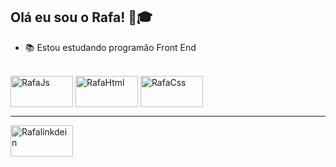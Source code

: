## Olá eu sou o Rafa! &#x1F9D1;&#x1F393;

- 📚 Estou estudando programão Front End
<div style="display: inline_bloclk"><br>
  <img align="center" alt="RafaJs" height="50" width="100" src=https://cdn.jsdelivr.net/gh/devicons/devicon/icons/javascript/javascript-original.svg>
  <img align="center" alt="RafaHtml" height="50" width="100" src=https://cdn.jsdelivr.net/gh/devicons/devicon/icons/html5/html5-original-wordmark.svg>
  <img align="center" alt="RafaCss" height="50" width="100" src=https://cdn.jsdelivr.net/gh/devicons/devicon/icons/css3/css3-original-wordmark.svg>
</div)
<hr/><hr/>
<div>
  <a href="https://www.linkedin.com/in/rafaelbayma/" a/><img align="center" alt="Rafalinkdein" height="50" width="100" src="https://cdn.jsdelivr.net/gh/devicons/devicon/icons/linkedin/linkedin-original.svg"/>

